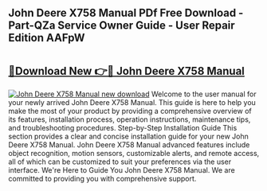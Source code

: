 ## John Deere X758 Manual PDf Free Download - Part-QZa Service Owner Guide - User Repair Edition AAFpW

# <h2><a href="http://bc17130.oget.top/?id=John+Deere+X758+Manual">🔗Download New 👉🔴 John Deere X758 Manual</a></h2>

[![John Deere X758 Manual new download](https://i.imgur.com/5g1atiW.png)](http://bc17130.oget.top/?id=John+Deere+X758+Manual)
Welcome to the user manual for your newly arrived John Deere X758 Manual. This guide is here to help you make the most of your product by providing a comprehensive overview of its features, installation process, operation instructions, maintenance tips, and troubleshooting procedures. Step-by-Step Installation Guide This section provides a clear and concise installation guide for your new John Deere X758 Manual. John Deere X758 Manual advanced features include object recognition, motion sensors, customizable alerts, and remote access, all of which can be customized to suit your preferences via the user interface. We're Here to Guide You John Deere X758 Manual. We are committed to providing you with comprehensive support.
